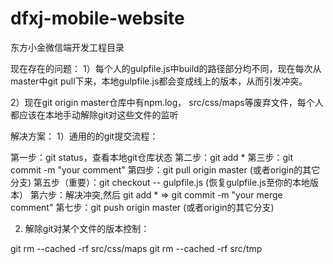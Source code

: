 # dfxj-mobile-website
东方小金微信端开发工程目录

现在存在的问题：
1）每个人的gulpfile.js中build的路径部分均不同，现在每次从master中git pull下来，本地gulpfile.js都会变成线上的版本，从而引发冲突。

2）现在git origin master仓库中有npm.log， src/css/maps等废弃文件，每个人都应该在本地手动解除git对这些文件的监听

解决方案：
1）通用的的git提交流程：

第一步：git status，查看本地git仓库状态
第二步：git add *
第三步：git commit -m "your comment"
第四步：git pull origin master (或者origin的其它分支)
第五步（重要）：git checkout -- gulpfile.js (恢复gulpfile.js至你的本地版本）
第六步：解决冲突,然后 git add * => git commit -m "your merge comment"
第七步：git push origin master (或者origin的其它分支)

2) 解除git对某个文件的版本控制：

git rm --cached -rf src/css/maps
git rm --cached -rf src/tmp
